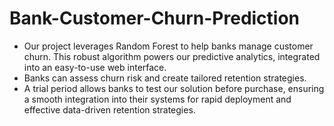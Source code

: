 # Bank-Customer-Churn-Prediction
- Our project leverages Random Forest to help banks manage customer churn. This robust algorithm powers our predictive analytics, integrated into an easy-to-use web interface. 
- Banks can assess churn risk and create tailored retention strategies. 
- A trial period allows banks to test our solution before purchase, ensuring a smooth integration into their systems for rapid deployment and effective data-driven retention strategies.

